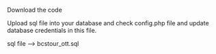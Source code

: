 Download the code 

Upload sql file into your database and check config.php file and update database credentials in this file.

sql file --> bcstour_ott.sql
